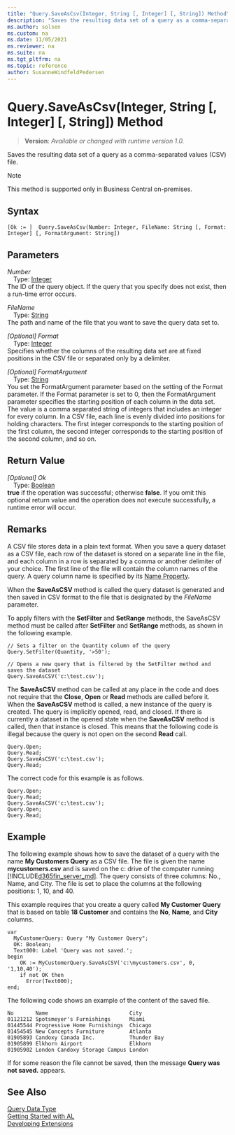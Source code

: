 ```yaml
---
title: "Query.SaveAsCsv(Integer, String [, Integer] [, String]) Method"
description: "Saves the resulting data set of a query as a comma-separated values (CSV) file."
ms.author: solsen
ms.custom: na
ms.date: 11/05/2021
ms.reviewer: na
ms.suite: na
ms.tgt_pltfrm: na
ms.topic: reference
author: SusanneWindfeldPedersen
---
```

[//]: # (START>DO_NOT_EDIT)
[//]: # (IMPORTANT:Do not edit any of the content between here and the END>DO_NOT_EDIT.)
[//]: # (Any modifications should be made in the .xml files in the ModernDev repo.)
# Query.SaveAsCsv(Integer, String [, Integer] [, String]) Method
> **Version**: _Available or changed with runtime version 1.0._

Saves the resulting data set of a query as a comma-separated values (CSV) file.

> [!NOTE]
> This method is supported only in Business Central on-premises.

## Syntax
```AL
[Ok := ]  Query.SaveAsCsv(Number: Integer, FileName: String [, Format: Integer] [, FormatArgument: String])
```
## Parameters
*Number*  
&emsp;Type: [Integer](../integer/integer-data-type.md)  
The ID of the query object. If the query that you specify does not exist, then a run-time error occurs.
        
*FileName*  
&emsp;Type: [String](../string/string-data-type.md)  
The path and name of the file that you want to save the query data set to.
        
*[Optional] Format*  
&emsp;Type: [Integer](../integer/integer-data-type.md)  
Specifies whether the columns of the resulting data set are at fixed positions in the CSV file or separated only by a delimiter.
        
*[Optional] FormatArgument*  
&emsp;Type: [String](../string/string-data-type.md)  
You set the FormatArgument parameter based on the setting of the Format parameter. If the Format parameter is set to 0, then the FormatArgument parameter specifies the starting position of each column in the data set. The value is a comma separated string of integers that includes an integer for every column. In a CSV file, each line is evenly divided into positions for holding characters. The first integer corresponds to the starting position of the first column, the second integer corresponds to the starting position of the second column, and so on.
          


## Return Value
*[Optional] Ok*  
&emsp;Type: [Boolean](../boolean/boolean-data-type.md)  
**true** if the operation was successful; otherwise **false**.   If you omit this optional return value and the operation does not execute successfully, a runtime error will occur.  


[//]: # (IMPORTANT: END>DO_NOT_EDIT)

## Remarks

A CSV file stores data in a plain text format. When you save a query dataset as a CSV file, each row of the dataset is stored on a separate line in the file, and each column in a row is separated by a comma or another delimiter of your choice. The first line of the file will contain the column names of the query. A query column name is specified by its [Name Property](../../properties/devenv-properties.md).  

When the **SaveAsCSV** method is called the query dataset is generated and then saved in CSV format to the file that is designated by the *FileName* parameter.  

 To apply filters with the **SetFilter** and **SetRange** methods, the SaveAsCSV method must be called after **SetFilter** and **SetRange** methods, as shown in the following example.  

```  
// Sets a filter on the Quantity column of the query  
Query.SetFilter(Quantity, '>50');  

// Opens a new query that is filtered by the SetFilter method and saves the dataset  
Query.SaveAsCSV('c:\test.csv');  
```  

The **SaveAsCSV** method can be called at any place in the code and does not require that the **Close**, **Open** or **Read** methods are called before it. When the **SaveAsCSV** method is called, a new instance of the query is created. The query is implicitly opened, read, and closed. If there is currently a dataset in the opened state when the **SaveAsCSV** method is called, then that instance is closed. This means that the following code is illegal because the query is not open on the second **Read** call.  

```al
Query.Open;  
Query.Read;  
Query.SaveAsCSV('c:\test.csv');  
Query.Read;   
```  

The correct code for this example is as follows.  

```al
Query.Open;  
Query.Read;  
Query.SaveAsCSV('c:\test.csv');  
Query.Open;  
Query.Read;   
```  

## Example

The following example shows how to save the dataset of a query with the name **My Customers Query** as a CSV file. The file is given the name **mycustomers.csv** and is saved on the c: drive of the computer running [!INCLUDE[d365fin_server_md](../../includes/d365fin_server_md.md)]. The query consists of three columns: No., Name, and City. The file is set to place the columns at the following positions: 1, 10, and 40.  

This example requires that you create a query called **My Customer Query** that is based on table **18 Customer** and contains the **No**, **Name**, and **City** columns. <!--NAV For more information, see [How to: Create Queries](How-to-Create-Queries.md). -->  

```al
var
  MyCustomerQuery: Query "My Customer Query";
  OK: Boolean;
  Text000: Label 'Query was not saved.';
begin
    OK := MyCustomerQuery.SaveAsCSV('c:\mycustomers.csv', 0, '1,10,40');  
    if not OK then  
      Error(Text000);  
end;
```  

The following code shows an example of the content of the saved file.  

```  
No       Name                          City  
01121212 Spotsmeyer's Furnishings      Miami  
01445544 Progressive Home Furnishings  Chicago  
01454545 New Concepts Furniture        Atlanta  
01905893 Candoxy Canada Inc.           Thunder Bay  
01905899 Elkhorn Airport               Elkhorn  
01905902 London Candoxy Storage Campus London  

```  

If for some reason the file cannot be saved, then the message **Query was not saved.** appears.


## See Also
[Query Data Type](query-data-type.md)  
[Getting Started with AL](../../devenv-get-started.md)  
[Developing Extensions](../../devenv-dev-overview.md)